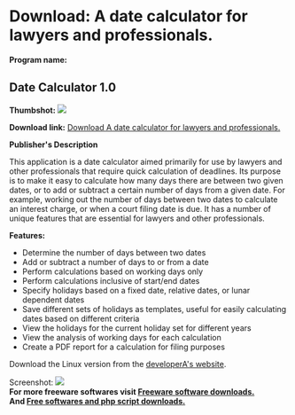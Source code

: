 # Download: A date calculator for lawyers and professionals.

**Program name:**

## Date Calculator 1.0

  
**Thumbshot:** ![](http://www.freewarefiles.com/screenshot/mtdatecalc09_md.jpg)   
  
**Download link:** [Download A date calculator for lawyers and professionals.](http://freesoftwares.boysofts.com/Date-Calculator_program_56260.html)  
  


**Publisher's Description**  
  


This application is a date calculator aimed primarily for use by lawyers and other professionals that require quick calculation of deadlines. Its purpose is to make it easy to calculate how many days there are between two given dates, or to add or subtract a certain number of days from a given date. For example, working out the number of days between two dates to calculate an interest charge, or when a court filing date is due. It has a number of unique features that are essential for lawyers and other professionals. 

**Features:**

  * Determine the number of days between two dates
  * Add or subtract a number of days to or from a date
  * Perform calculations based on working days only
  * Perform calculations inclusive of start/end dates
  * Specify holidays based on a fixed date, relative dates, or lunar dependent dates
  * Save different sets of holidays as templates, useful for easily calculating dates based on different criteria
  * View the holidays for the current holiday set for different years
  * View the analysis of working days for each calculation
  * Create a PDF report for a calculation for filing purposes

Download the Linux version from the [developerA's website](http://everydaylht.com/my-app/date-calculator/).

  
  
Screenshot: ![](http://www.freewarefiles.com/screenshot/mtdatecalc09.jpg)   
**For more freeware softwares visit [Freeware software downloads.](http://freesoftwares.boysofts.com/)**   
**And [Free softwares and php script downloads.](http://www.boysofts.com/)**
